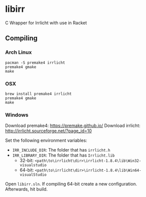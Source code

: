 # libirr

C Wrapper for Irrlicht with use in Racket

## Compiling

### Arch Linux

```
pacman -S premake4 irrlicht
premake4 gmake
make
```

### OSX

```
brew install premake4 irrlicht
premake4 gmake
make
```

### Windows

Download premake4: https://premake.github.io/
Download irrlicht: http://irrlicht.sourceforge.net/?page_id=10

Set the following environment variables:

* `IRR_INCLUDE_DIR`: The folder that has `irrlicht.h`
* `IRR_LIBRARY_DIR`: The folder that has `Irrlicht.lib`
	* 32-bit: `<path\to\irrlicht\dir>\irrlicht-1.8.4\lib\Win32-visualstudio`
	* 64-bit: `<path\to\irrlicht\dir>\irrlicht-1.8.4\lib\Win64-visualStudio`

Open `libirr.sln`. If compiling 64-bit create a new configuration. Afterwards, hit build.
 
